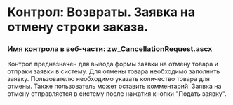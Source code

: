 ﻿---
description: 2.4.9.1
---
# Контрол: Возвраты. Заявка на отмену строки заказа.
### Имя контрола в веб-части: zw_CancellationRequest.ascx
Контрол предназначен для вывода формы заявки на отмену товара и отпраки заявки в систему.
Для отмены товара необходимо заполнить заявку. Пользователю необходимо указать количество товара для отмены. Также пользователь может оставить комментарий.
Заявка на отмену отправляется в систему после нажатия кнопки "Подать заявку".

